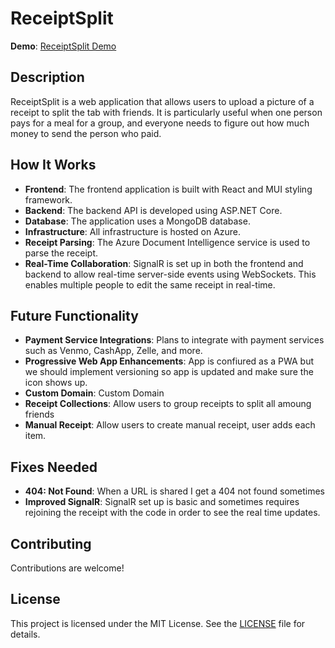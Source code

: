 # ReceiptSplit

**Demo**: [ReceiptSplit Demo](https://lemon-tree-0c66a350f.5.azurestaticapps.net/)

## Description

ReceiptSplit is a web application that allows users to upload a picture of a receipt to split the tab with friends. It is particularly useful when one person pays for a meal for a group, and everyone needs to figure out how much money to send the person who paid.

## How It Works

- **Frontend**: The frontend application is built with React and MUI styling framework.
- **Backend**: The backend API is developed using ASP.NET Core.
- **Database**: The application uses a MongoDB database.
- **Infrastructure**: All infrastructure is hosted on Azure.
- **Receipt Parsing**: The Azure Document Intelligence service is used to parse the receipt.
- **Real-Time Collaboration**: SignalR is set up in both the frontend and backend to allow real-time server-side events using WebSockets. This enables multiple people to edit the same receipt in real-time.

## Future Functionality

- **Payment Service Integrations**: Plans to integrate with payment services such as Venmo, CashApp, Zelle, and more.
- **Progressive Web App Enhancements**: App is confiured as a PWA but we should implement versioning so app is updated and make sure the icon shows up. 
- **Custom Domain**: Custom Domain
- **Receipt Collections**: Allow users to group receipts to split all amoung friends
- **Manual Receipt**: Allow users to create manual receipt, user adds each item. 

## Fixes Needed

- **404: Not Found**: When a URL is shared I get a 404 not found sometimes
- **Improved SignalR**: SignalR set up is basic and sometimes requires rejoining the receipt with the code in order to see the real time updates. 



## Contributing

Contributions are welcome!

## License

This project is licensed under the MIT License. See the [LICENSE](LICENSE) file for details.

    
